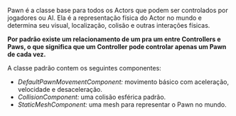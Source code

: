 Pawn é a classe base para todos os Actors que podem ser controlados por jogadores ou AI. Ela é a representação física do Actor no mundo e determina seu visual, localização, colisão e outras interações físicas.

**Por padrão existe um relacionamento de um pra um entre Controllers e Paws, o que significa que um Controller pode controlar apenas um Pawn de cada vez.**

A classe padrão contem os seguintes componentes:

- _DefaultPawnMovementComponent:_ movimento básico com aceleração, velocidade e desaceleração.
- _CollisionComponent:_ uma colisão esférica padrão.
- _StaticMeshComponent:_ uma mesh para representar o Pawn no mundo.